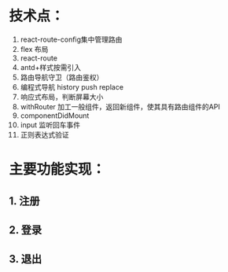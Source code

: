 # 技术点：

1. react-route-config集中管理路由
2. flex 布局
3. react-route
4. antd+样式按需引入
5. 路由导航守卫（路由鉴权）
6. 编程式导航 history push replace
7. 响应式布局，判断屏幕大小
8. withRouter 加工一般组件，返回新组件，使其具有路由组件的API
9. componentDidMount
10. input 监听回车事件
11. 正则表达式验证

# 主要功能实现：

## 1. 注册

## 2. 登录

## 3. 退出